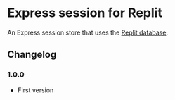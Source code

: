 # Express session for Replit

An Express session store that uses the [Replit database](https://docs.replit.com/hosting/databases/replit-database).

## Changelog

### 1.0.0

* First version